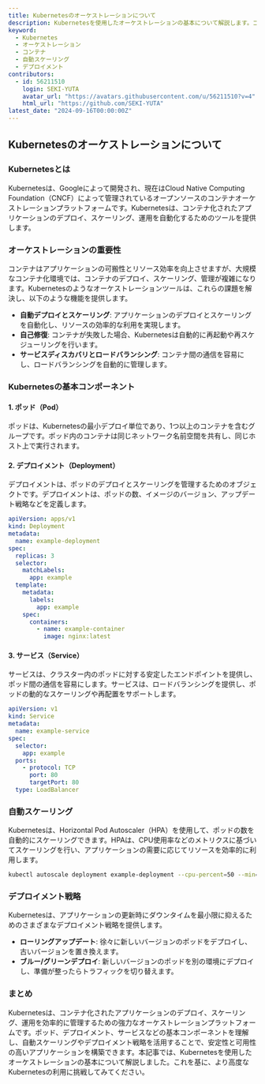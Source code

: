 ```yaml
---
title: Kubernetesのオーケストレーションについて
description: Kubernetesを使用したオーケストレーションの基本について解説します。コンテナの管理、自動スケーリング、デプロイメント戦略など、Kubernetesの主要な機能とその利点を紹介します。
keyword:
  - Kubernetes
  - オーケストレーション
  - コンテナ
  - 自動スケーリング
  - デプロイメント
contributors:
  - id: 56211510
    login: SEKI-YUTA
    avatar_url: "https://avatars.githubusercontent.com/u/56211510?v=4"
    html_url: "https://github.com/SEKI-YUTA"
latest_date: "2024-09-16T00:00:00Z"
---
```


## Kubernetesのオーケストレーションについて

### Kubernetesとは

Kubernetesは、Googleによって開発され、現在はCloud Native Computing Foundation（CNCF）によって管理されているオープンソースのコンテナオーケストレーションプラットフォームです。Kubernetesは、コンテナ化されたアプリケーションのデプロイ、スケーリング、運用を自動化するためのツールを提供します。

### オーケストレーションの重要性

コンテナはアプリケーションの可搬性とリソース効率を向上させますが、大規模なコンテナ化環境では、コンテナのデプロイ、スケーリング、管理が複雑になります。Kubernetesのようなオーケストレーションツールは、これらの課題を解決し、以下のような機能を提供します。

- **自動デプロイとスケーリング**: アプリケーションのデプロイとスケーリングを自動化し、リソースの効率的な利用を実現します。
- **自己修復**: コンテナが失敗した場合、Kubernetesは自動的に再起動や再スケジューリングを行います。
- **サービスディスカバリとロードバランシング**: コンテナ間の通信を容易にし、ロードバランシングを自動的に管理します。

### Kubernetesの基本コンポーネント

#### 1. ポッド（Pod）

ポッドは、Kubernetesの最小デプロイ単位であり、1つ以上のコンテナを含むグループです。ポッド内のコンテナは同じネットワーク名前空間を共有し、同じホスト上で実行されます。

#### 2. デプロイメント（Deployment）

デプロイメントは、ポッドのデプロイとスケーリングを管理するためのオブジェクトです。デプロイメントは、ポッドの数、イメージのバージョン、アップデート戦略などを定義します。

```yaml
apiVersion: apps/v1
kind: Deployment
metadata:
  name: example-deployment
spec:
  replicas: 3
  selector:
    matchLabels:
      app: example
  template:
    metadata:
      labels:
        app: example
    spec:
      containers:
        - name: example-container
          image: nginx:latest
```

#### 3. サービス（Service）

サービスは、クラスター内のポッドに対する安定したエンドポイントを提供し、ポッド間の通信を容易にします。サービスは、ロードバランシングを提供し、ポッドの動的なスケーリングや再配置をサポートします。

```yaml
apiVersion: v1
kind: Service
metadata:
  name: example-service
spec:
  selector:
    app: example
  ports:
    - protocol: TCP
      port: 80
      targetPort: 80
  type: LoadBalancer
```

### 自動スケーリング

Kubernetesは、Horizontal Pod Autoscaler（HPA）を使用して、ポッドの数を自動的にスケーリングできます。HPAは、CPU使用率などのメトリクスに基づいてスケーリングを行い、アプリケーションの需要に応じてリソースを効率的に利用します。

```bash
kubectl autoscale deployment example-deployment --cpu-percent=50 --min=1 --max=10
```

### デプロイメント戦略

Kubernetesは、アプリケーションの更新時にダウンタイムを最小限に抑えるためのさまざまなデプロイメント戦略を提供します。

- **ローリングアップデート**: 徐々に新しいバージョンのポッドをデプロイし、古いバージョンを置き換えます。
- **ブルー/グリーンデプロイ**: 新しいバージョンのポッドを別の環境にデプロイし、準備が整ったらトラフィックを切り替えます。

### まとめ

Kubernetesは、コンテナ化されたアプリケーションのデプロイ、スケーリング、運用を効率的に管理するための強力なオーケストレーションプラットフォームです。ポッド、デプロイメント、サービスなどの基本コンポーネントを理解し、自動スケーリングやデプロイメント戦略を活用することで、安定性と可用性の高いアプリケーションを構築できます。本記事では、Kubernetesを使用したオーケストレーションの基本について解説しました。これを基に、より高度なKubernetesの利用に挑戦してみてください。
